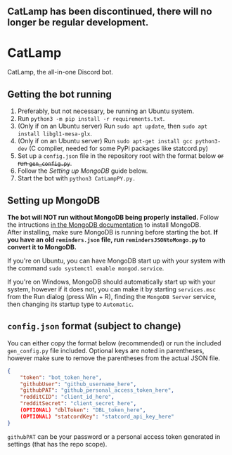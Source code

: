 CatLamp has been discontinued, there will no longer be regular development.
-----

# CatLamp
 CatLamp, the all-in-one Discord bot.

## Getting the bot running
 1. Preferably, but not necessary, be running an Ubuntu system.
 2. Run `python3 -m pip install -r requirements.txt`.
 3. (Only if on an Ubuntu server) Run `sudo apt update`, then `sudo apt install libgl1-mesa-glx`.
 4. (Only if on an Ubuntu server) Run `sudo apt-get install gcc python3-dev` (C compiler, needed for some PyPi packages like statcord.py)
 5. Set up a `config.json` file in the repository root with the format below ~~or run `gen_config.py`~~.
 6. Follow the *Setting up MongoDB* guide below.
 7. Start the bot with `python3 CatLampPY.py.`

## Setting up MongoDB
**The bot will NOT run without MongoDB being properly installed.**
Follow the intructions [in the MongoDB documentation](https://docs.mongodb.com/manual/installation/) to install MongoDB.  
After installing, make sure MongoDB is running before starting the bot. **If you have an old `reminders.json` file, run `remindersJSONtoMongo.py` to convert it to MongoDB.**

If you're on Ubuntu, you can have MongoDB start up with your system with the command `sudo systemctl enable mongod.service`.

If you're on Windows, MongoDB should automatically start up with your system, however if it does not, you can make it by starting `services.msc` from the Run dialog (press Win + R), finding the `MongoDB Server` service, then changing its startup type to `Automatic`.

## `config.json` format (subject to change)
You can either copy the format below (recommended) or run the included `gen_config.py` file included.
Optional keys are noted in parentheses, however make sure to remove the parentheses from the actual JSON file.
```json
{
	"token": "bot_token_here",
	"githubUser": "github_username_here",
	"githubPAT": "github_personal_access_token_here",
	"redditCID": "client_id_here",
	"redditSecret": "client_secret_here",
	(OPTIONAL) "dblToken": "DBL_token_here",
	(OPTIONAL) "statcordKey": "statcord_api_key_here"
}
```
`githubPAT` can be your password or a personal access token generated in settings (that has the repo scope).
